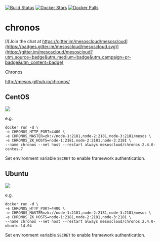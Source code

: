 [![Build Status](https://travis-ci.org/mesoscloud/chronos.svg?branch=master)](https://travis-ci.org/mesoscloud/chronos) [![Docker Stars](https://img.shields.io/docker/stars/mesoscloud/chronos.svg)](https://hub.docker.com/r/mesoscloud/chronos/) [![Docker Pulls](https://img.shields.io/docker/pulls/mesoscloud/chronos.svg)](https://hub.docker.com/r/mesoscloud/chronos/)

# chronos

[![Join the chat at https://gitter.im/mesoscloud/mesoscloud](https://badges.gitter.im/mesoscloud/mesoscloud.svg)](https://gitter.im/mesoscloud/mesoscloud?utm_source=badge&utm_medium=badge&utm_campaign=pr-badge&utm_content=badge)

Chronos

http://mesos.github.io/chronos/

## CentOS

[![](https://badge.imagelayers.io/mesoscloud/chronos:2.4.0-centos-7.svg)](https://imagelayers.io/?images=mesoscloud/chronos:2.4.0-centos-7)

e.g.

```
docker run -d \
-e CHRONOS_HTTP_PORT=4400 \
-e CHRONOS_MASTER=zk://node-1:2181,node-2:2181,node-3:2181/mesos \
-e CHRONOS_ZK_HOSTS=node-1:2181,node-2:2181,node-3:2181 \
--name chronos --net host --restart always mesoscloud/chronos:2.4.0-centos-7
```

Set environment variable `SECRET` to enable framework authentication.

## Ubuntu

[![](https://badge.imagelayers.io/mesoscloud/chronos:2.4.0-ubuntu-14.04.svg)](https://imagelayers.io/?images=mesoscloud/chronos:2.4.0-ubuntu-14.04)

e.g.

```
docker run -d \
-e CHRONOS_HTTP_PORT=4400 \
-e CHRONOS_MASTER=zk://node-1:2181,node-2:2181,node-3:2181/mesos \
-e CHRONOS_ZK_HOSTS=node-1:2181,node-2:2181,node-3:2181 \
--name chronos --net host --restart always mesoscloud/chronos:2.4.0-ubuntu-14.04
```

Set environment variable `SECRET` to enable framework authentication.
